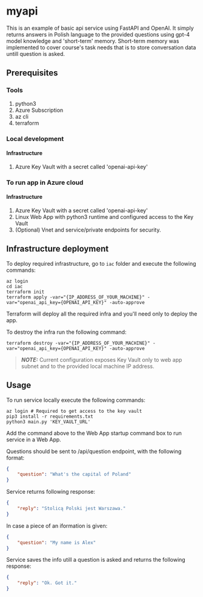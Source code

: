 # myapi
This is an example of basic api service using FastAPI and OpenAI. It simply returns answers in Polish language to the provided questions using gpt-4 model knowledge and 'short-term' memory.
Short-term memory was implemented to cover course's task needs that is to store conversation data untill question is asked.

## Prerequisites
### Tools
1. python3
2. Azure Subscription
3. az cli
4. terraform

### Local development
#### Infrastructure
1. Azure Key Vault with a secret called 'openai-api-key'

### To run app in Azure cloud
#### Infrastructure
1. Azure Key Vault with a secret called 'openai-api-key'
2. Linux Web App with python3 runtime and configured access to the Key Vault
3. (Optional) Vnet and service/private endpoints for security.

## Infrastructure deployment
To deploy required infrastructure, go to `iac` folder and execute the following commands:
```
az login
cd iac
terraform init
terraform apply -var="{IP_ADDRESS_OF_YOUR_MACHINE}" -var="openai_api_key={OPENAI_API_KEY}" -auto-approve
```
Terraform will deploy all the required infra and you'll need only to deploy the app.

To destroy the infra run the following command:
```
terraform destroy -var="{IP_ADDRESS_OF_YOUR_MACHINE}" -var="openai_api_key={OPENAI_API_KEY}" -auto-approve
```
> **_NOTE:_**
Current configuration exposes Key Vault only to web app subnet and to the provided local machine IP address.


## Usage
To run service locally execute the following commands:
```
az login # Required to get access to the key vault
pip3 install -r requirements.txt
python3 main.py 'KEY_VAULT_URL'
```
Add the command above to the Web App startup command box to run service in a Web App.

Questions should be sent to /api/question endpoint, with the following format:
```json
{
    "question": "What's the capital of Poland"
}
```
Service returns following response:
```json
{
    "reply": "Stolicą Polski jest Warszawa."
}
```
In case a piece of an iformation is given:
```json
{
    "question": "My name is Alex"
}
```
Service saves the info utill a question is asked and returns the following response:
```json
{
    "reply": "Ok. Got it."
}
```

